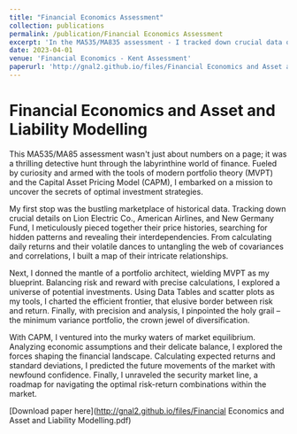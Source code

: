 ```yaml
---
title: "Financial Economics Assessment"
collection: publications
permalink: /publication/Financial Economics Assessment
excerpt: 'In the MA535/MA835 assessment - I tracked down crucial data on Lion Electric Co., American Airlines, and New Germany Fund, unraveling their price histories and uncovering hidden relationships. Armed with modern portfolio theory (MVPT) and the Capital Asset Pricing Model (CAPM), I crafted optimal investment strategies, minimizing risk while maximizing returns. From navigating efficient frontiers to pinpointing the elusive minimum variance portfolio, this journey pushed my analytical powers to the limit. Now, with clear results and insightful interpretations, I'm ready to share my financial discoveries! Stay tuned for a glimpse into the fascinating world of portfolio optimization and market equilibrium'
date: 2023-04-01
venue: 'Financial Economics - Kent Assessment'
paperurl: 'http://gnal2.github.io/files/Financial Economics and Asset and Liability Modelling.pdf'
---
```



Financial Economics and Asset and Liability Modelling
====

This MA535/MA85 assessment wasn't just about numbers on a page; it was a thrilling detective hunt through the labyrinthine world of finance. Fueled by curiosity and armed with the tools of modern portfolio theory (MVPT) and the Capital Asset Pricing Model (CAPM), I embarked on a mission to uncover the secrets of optimal investment strategies.

My first stop was the bustling marketplace of historical data. Tracking down crucial details on Lion Electric Co., American Airlines, and New Germany Fund, I meticulously pieced together their price histories, searching for hidden patterns and revealing their interdependencies. From calculating daily returns and their volatile dances to untangling the web of covariances and correlations, I built a map of their intricate relationships.

Next, I donned the mantle of a portfolio architect, wielding MVPT as my blueprint. Balancing risk and reward with precise calculations, I explored a universe of potential investments. Using Data Tables and scatter plots as my tools, I charted the efficient frontier, that elusive border between risk and return. Finally, with precision and analysis, I pinpointed the holy grail – the minimum variance portfolio, the crown jewel of diversification.

With CAPM, I ventured into the murky waters of market equilibrium. Analyzing economic assumptions and their delicate balance, I explored the forces shaping the financial landscape. Calculating expected returns and standard deviations, I predicted the future movements of the market with newfound confidence. Finally, I unraveled the security market line, a roadmap for navigating the optimal risk-return combinations within the market.

[Download paper here](http://gnal2.github.io/files/Financial Economics and Asset and Liability Modelling.pdf)
